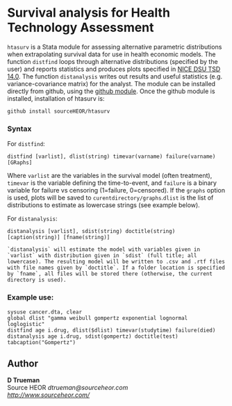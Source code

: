 # Survival analysis for Health Technology Assessment



`htasurv` is a Stata module for assessing alternative parametric distributions when extrapolating survival data for use in health economic models. The function `distfind` loops through alternative distributions (specified by the user) and reports statistics and produces plots specified in [NICE DSU TSD 14.0](http://www.nicedsu.org.uk/NICE%20DSU%20TSD%20Survival%20analysis.updated%20March%202013.v2.pdf). The function `distanalysis` writes out results and useful statistics (e.g. variance-covariance matrix) for the analyst. The module can be installed directly from github, using the [github module](https://github.com/haghish/github). Once the github module is installed, installation of htasurv is:

	github install sourceHEOR/htasurv

### Syntax
For `distfind`:

    distfind [varlist], dlist(string) timevar(varname) failure(varname) [GRaphs]

Where `varlist` are the variables in the survival model (often treatment), `timevar` is the variable defining the time-to-event, and `failure` is a binary variable for failure vs censoring (1=failure, 0=censored). If the `graphs` option is used, plots will be saved to `curentdirectory/graphs`.`dlist` is the list of distributions to estimate as lowercase strings (see example below).

For `distanalysis`:

	distanalysis [varlist], sdist(string) doctitle(string) [caption(string)] [fname(string)]

	`distanalysis` will estimate the model with variables given in `varlist` with distribution given in `sdist` (full title; all lowercase). The resulting model will be written to .csv and .rtf files with file names given by `doctitle`. If a folder location is specified by `fname`, all files will be stored there (otherwise, the current directory is used).

### Example use:

	sysuse cancer.dta, clear
	global dlist "gamma weibull gompertz exponential lognormal loglogistic"
	distfind age i.drug, dlist($dlist) timevar(studytime) failure(died)
	distanalysis age i.drug, sdist(gompertz) doctitle(test) tabcaption("Gompertz")

Author
------
  **D Trueman**  
  Source HEOR
  _dtrueman@sourceheor.com_     
  _http://www.sourceheor.com/_  

